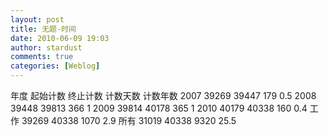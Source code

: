 ```yaml
---
layout: post
title: 无题-时间
date: 2010-06-09 19:03
author: stardust
comments: true
categories: [Weblog]
---
```

年度 起始计数 终止计数 计数天数 计数年数
2007 39269 39447 179 0.5
2008 39448 39813 366 1
2009 39814 40178 365 1
2010 40179 40338 160 0.4
工作 39269 40338 1070 2.9
所有 31019 40338 9320 25.5
